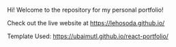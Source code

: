 Hi! Welcome to the repository for my personal portfolio! 

Check out the live website at https://lehosoda.github.io/

Template Used: https://ubaimutl.github.io/react-portfolio/
